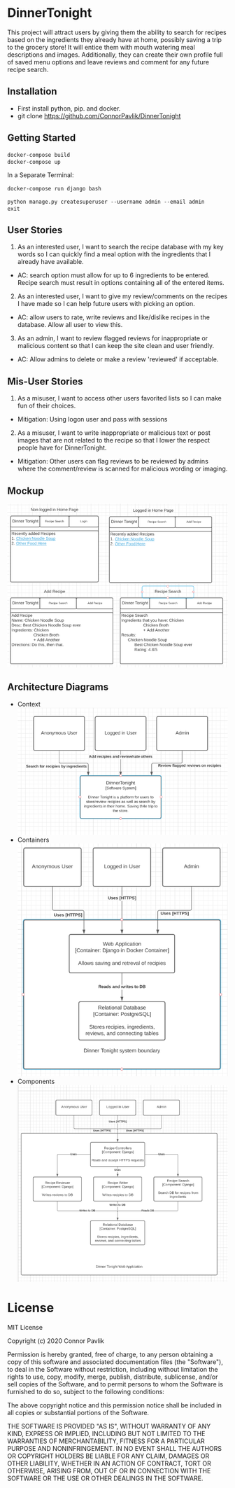 # DinnerTonight
This project will attract users by giving them the ability to search for recipes based on the ingredients they already have at home, possibly saving a trip to the grocery store! It will entice them with mouth watering meal descriptions and images. Additionally, they can create their own profile full of saved menu options and leave reviews and comment for any future recipe search.

## Installation
* First install python, pip. and docker.
* git clone https://github.com/ConnorPavlik/DinnerTonight

## Getting Started
```
docker-compose build
docker-compose up
```
In a Separate Terminal:
```
docker-compose run django bash
```
```
python manage.py createsuperuser --username admin --email admin
exit
```

## User Stories
1. As an interested user, I want to search the recipe database with my key words so I can quickly find a meal option with the ingredients that I already have available.

  - AC: search option must allow for up to 6 ingredients to be entered. Recipe search must result in options containing all of the entered items.

2. As an interested user, I want to give my review/comments on the recipes I have made so I can help future users with picking an option.

  - AC: allow users to rate, write reviews and like/dislike recipes in the database. Allow all user to view this.

3. As an admin, I want to review flagged reviews for inappropriate or malicious content so that I can keep the site clean and user friendly.

  - AC: Allow admins to delete or make a review 'reviewed' if acceptable.

## Mis-User Stories  
1. As a misuser, I want to access other users favorited lists so I can make fun of their choices.

  - Mitigation: Using logon user and pass with sessions

2. As a misuser, I want to write inappropriate or malicious text or post images that are not related to the recipe so that I lower the respect people have for DinnerTonight.

  - Mitigation: Other users can flag reviews to be reviewed by admins where the comment/review is scanned for malicious wording or imaging.

## Mockup
![Example Screenshot](Diagrams/Mockup.png)
## Architecture Diagrams
  - Context
    ![Example Screenshot](Diagrams/C4Context.png)
  - Containers
    ![Example Screenshot](Diagrams/C4Containers.png)
  - Components
    ![Example Screenshot](Diagrams/C4Components.png)
# License
MIT License

Copyright (c) 2020 Connor Pavlik

Permission is hereby granted, free of charge, to any person obtaining a copy
of this software and associated documentation files (the "Software"), to deal
in the Software without restriction, including without limitation the rights
to use, copy, modify, merge, publish, distribute, sublicense, and/or sell
copies of the Software, and to permit persons to whom the Software is
furnished to do so, subject to the following conditions:

The above copyright notice and this permission notice shall be included in all
copies or substantial portions of the Software.

THE SOFTWARE IS PROVIDED "AS IS", WITHOUT WARRANTY OF ANY KIND, EXPRESS OR
IMPLIED, INCLUDING BUT NOT LIMITED TO THE WARRANTIES OF MERCHANTABILITY,
FITNESS FOR A PARTICULAR PURPOSE AND NONINFRINGEMENT. IN NO EVENT SHALL THE
AUTHORS OR COPYRIGHT HOLDERS BE LIABLE FOR ANY CLAIM, DAMAGES OR OTHER
LIABILITY, WHETHER IN AN ACTION OF CONTRACT, TORT OR OTHERWISE, ARISING FROM,
OUT OF OR IN CONNECTION WITH THE SOFTWARE OR THE USE OR OTHER DEALINGS IN THE
SOFTWARE.
